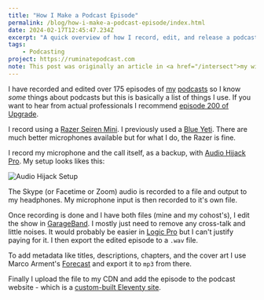 ```yaml
---
title: "How I Make a Podcast Episode"
permalink: /blog/how-i-make-a-podcast-episode/index.html
date: 2024-02-17T12:45:47.234Z
excerpt: "A quick overview of how I record, edit, and release a podcast episode"
tags:
    - Podcasting
project: https://ruminatepodcast.com
note: This post was originally an article in <a href="/intersect">my wiki</a> but I decided it made more sense to have it as a post.
---
```


I have recorded and edited over 175 episodes of [my](https://www.ruminatepodcast.com/) [podcasts](https://wegot.family/) so I know _some_ things about podcasts but this is basically a list of things I use. If you want to hear from actual professionals I recommend [episode 200 of Upgrade](https://www.relay.fm/upgrade/200).

I record using a [Razer Seiren Mini](https://www.razer.com/streaming-microphones/razer-seiren-mini/RZ19-03450100-R3M1). I previously used a [Blue Yeti](https://www.bluemic.com/en-gb/products/yeti/). There are much better microphones available but for what I do, the Razer is fine.

I record my microphone and the call itself, as a backup, with [Audio Hijack Pro](https://rogueamoeba.com/audiohijackpro/). My setup looks likes this:

![Audio Hijack Setup](https://cdn.rknight.me/site/audio-hijack.jpg)

The Skype (or Facetime or Zoom) audio is recorded to a file and output to my headphones. My microphone input is then recorded to it's own file.

Once recording is done and I have both files (mine and my cohost's), I edit the show in [GarageBand](https://www.apple.com/uk/mac/garageband/). I mostly just need to remove any cross-talk and little noises. It would probably be easier in [Logic Pro](https://www.apple.com/uk/logic-pro/) but I can't justify paying for it. I then export the edited episode to a `.wav` file.

To add metadata like titles, descriptions, chapters, and the cover art I use Marco Arment's [Forecast](https://overcast.fm/forecast) and export it to `mp3` from there.

Finally I upload the file to my CDN and add the episode to the podcast website - which is a [custom-built Eleventy site](https://github.com/rknightuk/ruminate).